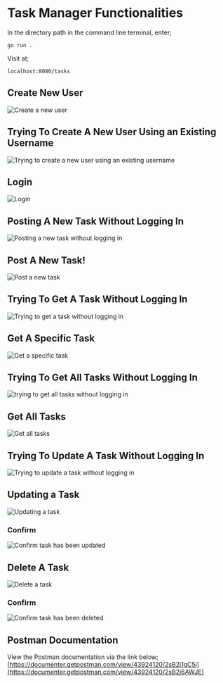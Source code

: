 # Task Manager Functionalities
In the directory path in the command line terminal, enter;

```shell
go run .
```

Visit at;
```web
localhost:8080/tasks
```

## Create New User
![Create a new user](create_a_new_user.png)

## Trying To Create A New User Using an Existing Username
![Trying to create a new user using an existing username](trying_to_create_a_new_user_using_an_existing_username.png)

## Login
![Login](login.png)

## Posting A New Task Without Logging In
![Posting a new task without logging in](posting_a_new_task_without_logging_in.png)

## Post A New Task!
![Post a new task](post_a_new_task.png)

## Trying To Get A Task Without Logging In
![Trying to get a task without logging in](trying_to_get_a_task_without_logging_in.png)

## Get A Specific Task
![Get a specific task](get_a_specfic_task.png)

## Trying To Get All Tasks Without Logging In
![trying to get all tasks without logging in](trying_to_get_all_tasks_without_logging_in.png)

## Get All Tasks
![Get all tasks](get_all_tasks.png)

## Trying To Update A Task Without Logging In
![Trying to update a task without logging in](trying_to_update_a_task_without_logging_in.png)

## Updating a Task
![Updating a task](update_a_task.png)

### Confirm
![Confirm task has been updated](confirm_update_a_task.png)

## Delete A Task
![Delete a task](delete_a_task.png)

### Confirm
![Confirm task has been deleted](confirm_delete_a_task.png)

## Postman Documentation
View the Postman documentation via the link below;  
[https://documenter.getpostman.com/view/43924120/2sB2j1gC5i](https://documenter.getpostman.com/view/43924120/2sB2j6AWJE)